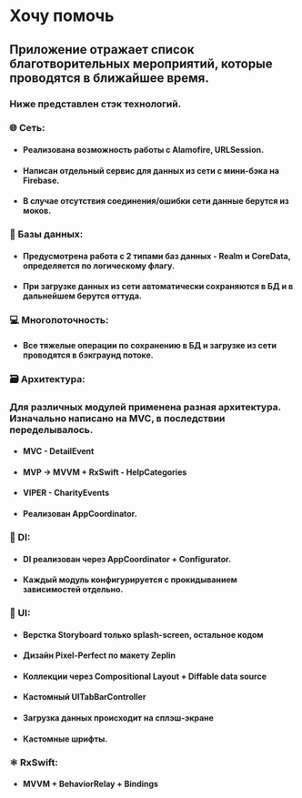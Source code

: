 # Хочу помочь
## Приложение отражает список благотворительных мероприятий, которые проводятся в ближайшее время.
### Ниже представлен стэк технологий.
### 🌐 Сеть:
* #### Реализована возможность работы с Alamofire, URLSession.
* #### Написан отдельный сервис для данных из сети с мини-бэка на Firebase.
* #### В случае отсутствия соединения/ошибки сети данные берутся из моков.

### 📖 Базы данных:
* #### Предусмотрена работа с 2 типами баз данных - Realm и CoreData, определяется по логическому флагу.
* #### При загрузке данных из сети автоматически сохраняются в БД и в дальнейшем берутся оттуда.

### 💻 Многопоточность:
* #### Все тяжелые операции по сохранению в БД и загрузке из сети проводятся в бэкграунд потоке.

### 🗃️ Архитектура:
### Для различных модулей применена разная архитектура. Изначально написано на MVC, в последствии переделывалось.
* #### MVC - DetailEvent
* #### MVP -> MVVM + RxSwift - HelpCategories
* #### VIPER - CharityEvents
* #### Реализован AppCoordinator.

### 🏴󠁶󠁥󠁷󠁿 DI: 
* #### DI реализован через AppCoordinator + Configurator.
* #### Каждый модуль конфигурируется с прокидыванием зависимостей отдельно.

### 📱 UI:
* #### Верстка Storyboard только splash-screen, остальное кодом
* #### Дизайн Pixel-Perfect по макету Zeplin
* #### Коллекции через Compositional Layout + Diffable data source
* #### Кастомный UITabBarController
* #### Загрузка данных происходит на сплэш-экране
* #### Кастомные шрифты.

### ⚛ RxSwift:
* #### MVVM + BehaviorRelay + Bindings
